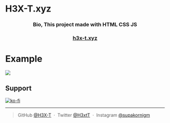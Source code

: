 # H3X-T.xyz

<h3 align="center">Bio, This project made with HTML CSS JS</h3>
<h3 align="center">
 <a  href="https://h3x-t.xyz">h3x-t.xyz</a>
</h3>

# Example

![](https://cdn.discordapp.com/attachments/925063485556150292/953473488226779236/unknown.png)

## Support

[![ko-fi](https://ko-fi.com/img/githubbutton_sm.svg)](https://ko-fi.com/L4L6ARTNW)

---

> GitHub [@H3X-T](https://github.com/H3X-T) &nbsp;&middot;&nbsp;
> Twitter [@H3xtT](https://twitter.com/H3xtT) &nbsp;&middot;&nbsp;
> Instagram [@supakornigm](https://instagram.com/supakornigm)
